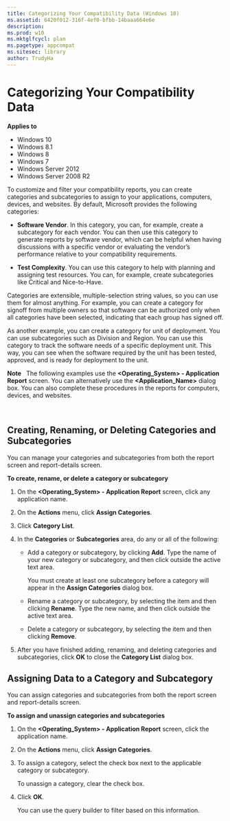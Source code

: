 ```yaml
---
title: Categorizing Your Compatibility Data (Windows 10)
ms.assetid: 6420f012-316f-4ef0-bfbb-14baaa664e6e
description: 
ms.prod: w10
ms.mktglfcycl: plan
ms.pagetype: appcompat
ms.sitesec: library
author: TrudyHa
---
```


# Categorizing Your Compatibility Data


**Applies to**

-   Windows 10
-   Windows 8.1
-   Windows 8
-   Windows 7
-   Windows Server 2012
-   Windows Server 2008 R2

To customize and filter your compatibility reports, you can create categories and subcategories to assign to your applications, computers, devices, and websites. By default, Microsoft provides the following categories:

-   **Software Vendor**. In this category, you can, for example, create a subcategory for each vendor. You can then use this category to generate reports by software vendor, which can be helpful when having discussions with a specific vendor or evaluating the vendor’s performance relative to your compatibility requirements.

-   **Test Complexity**. You can use this category to help with planning and assigning test resources. You can, for example, create subcategories like Critical and Nice-to-Have.

Categories are extensible, multiple-selection string values, so you can use them for almost anything. For example, you can create a category for signoff from multiple owners so that software can be authorized only when all categories have been selected, indicating that each group has signed off.

As another example, you can create a category for unit of deployment. You can use subcategories such as Division and Region. You can use this category to track the software needs of a specific deployment unit. This way, you can see when the software required by the unit has been tested, approved, and is ready for deployment to the unit.

**Note**  
The following examples use the **&lt;Operating\_System&gt; - Application Report** screen. You can alternatively use the **&lt;Application\_Name&gt;** dialog box. You can also complete these procedures in the reports for computers, devices, and websites.

 

## Creating, Renaming, or Deleting Categories and Subcategories


You can manage your categories and subcategories from both the report screen and report-details screen.

**To create, rename, or delete a category or subcategory**

1.  On the **&lt;Operating\_System&gt; - Application Report** screen, click any application name.

2.  On the **Actions** menu, click **Assign Categories**.

3.  Click **Category List**.

4.  In the **Categories** or **Subcategories** area, do any or all of the following:

    -   Add a category or subcategory, by clicking **Add**. Type the name of your new category or subcategory, and then click outside the active text area.

        You must create at least one subcategory before a category will appear in the **Assign Categories** dialog box.

    -   Rename a category or subcategory, by selecting the item and then clicking **Rename**. Type the new name, and then click outside the active text area.

    -   Delete a category or subcategory, by selecting the item and then clicking **Remove**.

5.  After you have finished adding, renaming, and deleting categories and subcategories, click **OK** to close the **Category List** dialog box.

## Assigning Data to a Category and Subcategory


You can assign categories and subcategories from both the report screen and report-details screen.

**To assign and unassign categories and subcategories**

1.  On the **&lt;Operating\_System&gt; - Application Report** screen, click the application name.

2.  On the **Actions** menu, click **Assign Categories**.

3.  To assign a category, select the check box next to the applicable category or subcategory.

    To unassign a category, clear the check box.

4.  Click **OK**.

    You can use the query builder to filter based on this information.

 

 





